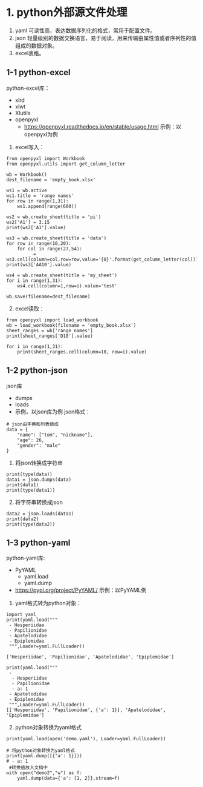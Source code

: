 # 1. python外部源文件处理

1. yaml 可读性高，表达数据序列化的格式，常用于配置文件。
2. json 轻量级别的数据交换语言，易于阅读，用来传输由属性值或者序列性的值组成的数据对象。
3. excel表格。

## 1-1  python-excel

python-excel库：

* xlrd
* xlwt
* Xlutils
* openpyxl
    * https://openpyxl.readthedocs.io/en/stable/usage.html
      示例：以openpyxl为例

01. excel写入：

```
from openpyxl import Workbook  
from openpyxl.utils import get_column_letter  
  
wb = Workbook()  
dest_filename = 'empty_book.xlsx'  
  
ws1 = wb.active  
ws1.title = 'range names'  
for row in range(1,31):  
    ws1.append(range(600))  
  
ws2 = wb.create_sheet(title = 'pi')  
ws2['A1'] = 3.15  
print(ws2['A1'].value)  
  
ws3 = wb.create_sheet(title = 'data')  
for row in range(10,20):  
    for col in range(27,54):  
        _ = ws3.cell(column=col,row=row,value='{0}'.format(get_column_letter(col)))  
print(ws3['AA10'].value)  
  
ws4 = wb.create_sheet(title = 'my_sheet')  
for i in range(1,31):  
    ws4.cell(column=1,row=i).value='test'  
  
wb.save(filename=dest_filename)
```

02. excel读取：

```
from openpyxl import load_workbook  
wb = load_workbook(filename = 'empty_book.xlsx')  
sheet_ranges = wb['range names']  
print(sheet_ranges['D18'].value)  
  
for i in range(1,31):  
    print(sheet_ranges.cell(column=18, row=i).value)
```

## 1-2 python-json

json库

* dumps
* loads
* 示例，以json库为例 json格式：

```
# json由字典和列表组成  
data = {  
    "name": ["tom", "nickname"],  
    "age": 26,  
    "gender": "male"  
}
```

01. 将json转换成字符串

```
print(type(data))  
data1 = json.dumps(data)  
print(data1)  
print(type(data1))
```

02. 将字符串转换成json

```
data2 = json.loads(data1)  
print(data2)  
print(type(data2))
```

## 1-3 python-yaml

python-yaml库:

* PyYAML
    * yaml.load
    * yaml.dump
* https://pypi.org/project/PyYAML/
  示例：以PyYAML例

01. yaml格式转为python对象：

```
import yaml  
print(yaml.load("""  
 - Hesperiidae 
 - Papilionidae 
 - Apatelodidae 
 - Epiplemidae
 """,Loader=yaml.FullLoader))  
  
['Hesperiidae', 'Papilionidae', 'Apatelodidae', 'Epiplemidae']  
  
print(yaml.load("""  
 - 
  - Hesperiidae 
  - Papilionidae 
  - a: 1 
 - Apatelodidae 
 - Epiplemidae
 """,Loader=yaml.FullLoader))  
[['Hesperiidae', 'Papilionidae', {'a': 1}], 'Apatelodidae', 'Epiplemidae']
```

02. python对象转换为yaml格式

```
print(yaml.load(open('demo.yaml'), Loader=yaml.FullLoader))  
  
# 将python对象转换为yaml格式  
print(yaml.dump([{'a': 1}]))  
# - a: 1  
 #转换值放入文档中
with open("demo2","w") as f:  
	yaml.dump(data={'a': [1, 2]},stream=f)
```
